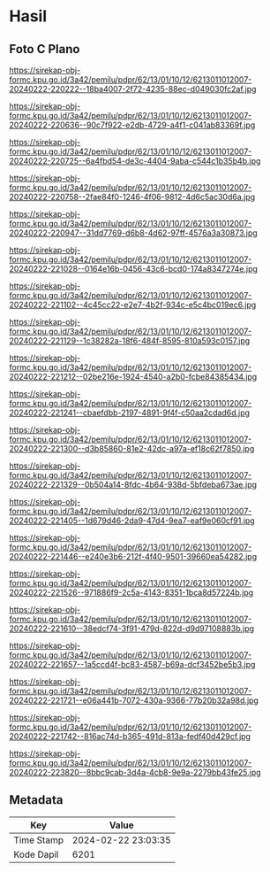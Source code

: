 # Hasil

## Foto C Plano

https://sirekap-obj-formc.kpu.go.id/3a42/pemilu/pdpr/62/13/01/10/12/6213011012007-20240222-220222--18ba4007-2f72-4235-88ec-d049030fc2af.jpg

https://sirekap-obj-formc.kpu.go.id/3a42/pemilu/pdpr/62/13/01/10/12/6213011012007-20240222-220636--90c7f922-e2db-4729-a4f1-c041ab83369f.jpg

https://sirekap-obj-formc.kpu.go.id/3a42/pemilu/pdpr/62/13/01/10/12/6213011012007-20240222-220725--6a4fbd54-de3c-4404-9aba-c544c1b35b4b.jpg

https://sirekap-obj-formc.kpu.go.id/3a42/pemilu/pdpr/62/13/01/10/12/6213011012007-20240222-220758--2fae84f0-1246-4f06-9812-4d6c5ac30d6a.jpg

https://sirekap-obj-formc.kpu.go.id/3a42/pemilu/pdpr/62/13/01/10/12/6213011012007-20240222-220947--31dd7769-d6b8-4d62-97ff-4576a3a30873.jpg

https://sirekap-obj-formc.kpu.go.id/3a42/pemilu/pdpr/62/13/01/10/12/6213011012007-20240222-221028--0164e16b-0456-43c6-bcd0-174a8347274e.jpg

https://sirekap-obj-formc.kpu.go.id/3a42/pemilu/pdpr/62/13/01/10/12/6213011012007-20240222-221102--4c45cc22-e2e7-4b2f-934c-e5c4bc019ec6.jpg

https://sirekap-obj-formc.kpu.go.id/3a42/pemilu/pdpr/62/13/01/10/12/6213011012007-20240222-221129--1c38282a-18f6-484f-8595-810a593c0157.jpg

https://sirekap-obj-formc.kpu.go.id/3a42/pemilu/pdpr/62/13/01/10/12/6213011012007-20240222-221212--02be216e-1924-4540-a2b0-fcbe84385434.jpg

https://sirekap-obj-formc.kpu.go.id/3a42/pemilu/pdpr/62/13/01/10/12/6213011012007-20240222-221241--cbaefdbb-2197-4891-9f4f-c50aa2cdad6d.jpg

https://sirekap-obj-formc.kpu.go.id/3a42/pemilu/pdpr/62/13/01/10/12/6213011012007-20240222-221300--d3b85860-81e2-42dc-a97a-ef18c62f7850.jpg

https://sirekap-obj-formc.kpu.go.id/3a42/pemilu/pdpr/62/13/01/10/12/6213011012007-20240222-221329--0b504a14-8fdc-4b64-938d-5bfdeba673ae.jpg

https://sirekap-obj-formc.kpu.go.id/3a42/pemilu/pdpr/62/13/01/10/12/6213011012007-20240222-221405--1d679d46-2da9-47d4-9ea7-eaf9e060cf91.jpg

https://sirekap-obj-formc.kpu.go.id/3a42/pemilu/pdpr/62/13/01/10/12/6213011012007-20240222-221446--e240e3b6-212f-4f40-9501-39660ea54282.jpg

https://sirekap-obj-formc.kpu.go.id/3a42/pemilu/pdpr/62/13/01/10/12/6213011012007-20240222-221526--971886f9-2c5a-4143-8351-1bca8d57224b.jpg

https://sirekap-obj-formc.kpu.go.id/3a42/pemilu/pdpr/62/13/01/10/12/6213011012007-20240222-221610--38edcf74-3f91-479d-822d-d9d97108883b.jpg

https://sirekap-obj-formc.kpu.go.id/3a42/pemilu/pdpr/62/13/01/10/12/6213011012007-20240222-221657--1a5ccd4f-bc83-4587-b69a-dcf3452be5b3.jpg

https://sirekap-obj-formc.kpu.go.id/3a42/pemilu/pdpr/62/13/01/10/12/6213011012007-20240222-221721--e06a441b-7072-430a-9366-77b20b32a98d.jpg

https://sirekap-obj-formc.kpu.go.id/3a42/pemilu/pdpr/62/13/01/10/12/6213011012007-20240222-221742--816ac74d-b365-491d-813a-fedf40d429cf.jpg

https://sirekap-obj-formc.kpu.go.id/3a42/pemilu/pdpr/62/13/01/10/12/6213011012007-20240222-223820--8bbc9cab-3d4a-4cb8-9e9a-2279bb43fe25.jpg


## Metadata

| Key        | Value               |
| ---------- | ------------------- |
| Time Stamp | 2024-02-22 23:03:35 |
| Kode Dapil | 6201                |



